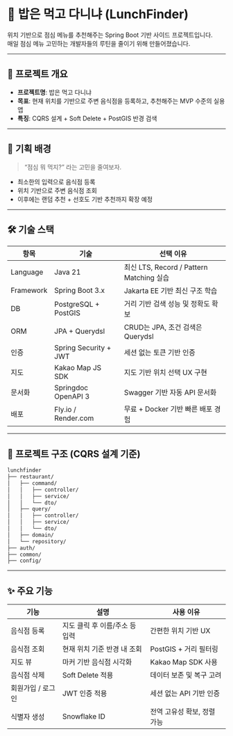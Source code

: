 # 🍱 밥은 먹고 다니냐 (LunchFinder)

위치 기반으로 점심 메뉴를 추천해주는 Spring Boot 기반 사이드 프로젝트입니다.  
매일 점심 메뉴 고민하는 개발자들의 루틴을 줄이기 위해 만들어졌습니다.

---

## 🧩 프로젝트 개요

- **프로젝트명**: 밥은 먹고 다니냐
- **목표**: 현재 위치를 기반으로 주변 음식점을 등록하고, 추천해주는 MVP 수준의 실용 앱
- **특징**: CQRS 설계 + Soft Delete + PostGIS 반경 검색

---

## 📌 기획 배경

> “점심 뭐 먹지?” 라는 고민을 줄여보자.

- 최소한의 입력으로 음식점 등록
- 위치 기반으로 주변 음식점 조회
- 이후에는 랜덤 추천 + 선호도 기반 추천까지 확장 예정

---

## 🛠️ 기술 스택

| 항목 | 기술 | 선택 이유 |
|------|------|-----------|
| Language | Java 21 | 최신 LTS, Record / Pattern Matching 실습 |
| Framework | Spring Boot 3.x | Jakarta EE 기반 최신 구조 학습 |
| DB | PostgreSQL + PostGIS | 거리 기반 검색 성능 및 정확도 확보 |
| ORM | JPA + Querydsl | CRUD는 JPA, 조건 검색은 Querydsl |
| 인증 | Spring Security + JWT | 세션 없는 토큰 기반 인증 |
| 지도 | Kakao Map JS SDK | 지도 기반 위치 선택 UX 구현 |
| 문서화 | Springdoc OpenAPI 3 | Swagger 기반 자동 API 문서화 |
| 배포 | Fly.io / Render.com | 무료 + Docker 기반 빠른 배포 경험 |

---

## 📁 프로젝트 구조 (CQRS 설계 기준)

```bash
lunchfinder
├── restaurant/
│   ├── command/
│   │   ├── controller/
│   │   ├── service/
│   │   └── dto/
│   ├── query/
│   │   ├── controller/
│   │   ├── service/
│   │   └── dto/
│   ├── domain/
│   └── repository/
├── auth/
├── common/
├── config/
```

---

## ✨ 주요 기능

| 기능 | 설명 | 사용 이유 |
|------|------|-----------|
| 음식점 등록 | 지도 클릭 후 이름/주소 등 입력 | 간편한 위치 기반 UX |
| 음식점 조회 | 현재 위치 기준 반경 내 조회 | PostGIS + 거리 필터링 |
| 지도 뷰 | 마커 기반 음식점 시각화 | Kakao Map SDK 사용 |
| 음식점 삭제 | Soft Delete 적용 | 데이터 보존 및 복구 고려 |
| 회원가입 / 로그인 | JWT 인증 적용 | 세션 없는 API 기반 인증 |
| 식별자 생성 | Snowflake ID | 전역 고유성 확보, 정렬 가능 |

